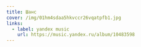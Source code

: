 ```yaml
---
title: Шанс
cover: /img/01hm4sdaa5hkvccr26vqatpfb1.jpg
links:
  - label: yandex music
    url: https://music.yandex.ru/album/10483598
---
```

